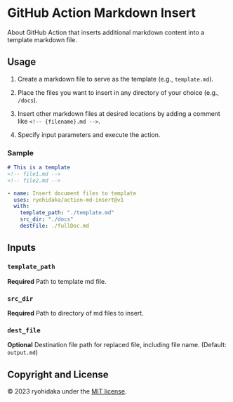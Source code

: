 # GitHub Action Markdown Insert

About GitHub Action that inserts additional markdown content into a template markdown file.

## Usage

1. Create a markdown file to serve as the template (e.g., `template.md`).

2. Place the files you want to insert in any directory of your choice (e.g., `/docs`).

3. Insert other markdown files at desired locations by adding a comment like `<!-- {filename}.md -->`.

4. Specify input parameters and execute the action.

### Sample

```md:template.md
# This is a template
<!-- file1.md -->
<!-- file2.md -->
```

```yml
- name: Insert document files to template
  uses: ryohidaka/action-md-insert@v1
  with:
    template_path: "./template.md"
    src_dir: "./docs"
    destFile: ./fullDoc.md
```

## Inputs

### `template_path`

**Required** Path to template md file.

### `src_dir`

**Required** Path to directory of md files to insert.

### `dest_file`

**Optional** Destination file path for replaced file, including file name. (Default: `output.md`)

## Copyright and License

© 2023 ryohidaka under the [MIT license](LICENSE.md).
